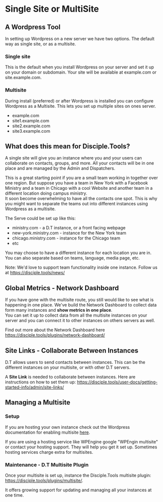 # Single Site or MultiSite

## A Wordpress Tool

In setting up Wordpress on a new server we have two options. The default way as single site, or as a multisite.

### Single site

This is the default when you install Wordpress on your server and set it up on your domain or subdomain.
Your site will be available at example.com or site.example.com.

### Multisite

During install (preferred) or after Wordpress is installed you can configure Wordpress as a Multisite.
This lets you set up multiple sites on ones server.

- example.com
- site1.example.com
- site2.example.com
- site3.example.com

## What does this mean for Disciple.Tools?

A single site will give you an instance where you and your users can collaborate on contacts, groups, and more. All your contacts will be in one place and are managed by the Admin and Dispatchers.

This is a great starting point if you are a small team working in together over one region. But suppose you have a team in New York with a Facebook Ministry and a team in Chicago with a cool Website and another team in a different location doing campus ministry.  
It soon become overwhelming to have all the contacts one spot. This is why you might want to separate the teams out into different instances using Wordpress as a multisite.

The Serve could be set up like this:

- ministry.com - a D.T instance, or a front facing webpage
- new-york.ministry.com - instance for the New York team
- chicago.ministry.com - instance for the Chicago team
- etc

You may choose to have a different instance for each location you are in. You can also separate based on teams, language, media page, etc.

Note: We'd love to support team functionality inside one instance. Follow us at <https://disciple.tools/news/>

## Global Metrics - Network Dashboard

If you have gone with the multisite route, you still would like to see what is happening in one place. We've build the Network Dashboard to collect data form many instances and **show metrics in one place**.  
You can set it up to collect data from all the multisite instances on your server and you can connect it to other instances on others servers as well.

Find out more about the Network Dashboard here <https://disciple.tools/plugins/network-dashboard/>

## Site Links - Collaborate Between Instances

D.T allows users to send contacts between instances. This can be the different instances on your multisite, or with other D.T servers.

A **Site Link** is needed to collaborate between instances. Here are instructions on how to set them up: <https://disciple.tools/user-docs/getting-started-info/admin/site-links/>

## Managing a Multisite

### Setup

If you are hosting your own instance check out the Wordpress documentation for enabling multisite [here](https://wordpress.org/support/article/create-a-network/).

If you are using a hosting service like WPEngine google "WPEngin multisite" or contact your hosting support. They will help you get it set up. Sometimes hosting services charge extra for multisites.

### Maintenance - D.T Multisite Plugin

Once your multisite is set up, instance the Disciple.Tools multisite plugin: <https://disciple.tools/plugins/multisite/>.

It offers growing support for updating and managing all your instances at one time.
